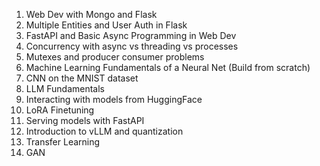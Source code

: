1. Web Dev with Mongo and Flask
2. Multiple Entities and User Auth in Flask
3. FastAPI and Basic Async Programming in Web Dev
4. Concurrency with async vs threading vs processes
5. Mutexes and producer consumer problems
6. Machine Learning Fundamentals of a Neural Net (Build from scratch)
7. CNN on the MNIST dataset
8. LLM Fundamentals
9. Interacting with models from HuggingFace
10. LoRA Finetuning
11. Serving models with FastAPI
12. Introduction to vLLM and quantization
13. Transfer Learning
14. GAN
